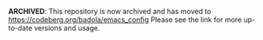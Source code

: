 **ARCHIVED**: This repository is now archived and has moved to https://codeberg.org/badola/emacs_config
Please see the link for more up-to-date versions and usage.
